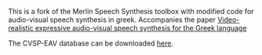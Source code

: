 This is a fork of the Merlin Speech Synthesis toolbox with modified code for audio-visual speech synthesis in greek. Accompanies the paper [Video-realistic expressive audio-visual speech synthesis for the Greek language
](https://www.sciencedirect.com/science/article/pii/S0167639317300419)


The CVSP-EAV database can be downloaded [here](https://pithos.okeanos.grnet.gr/public/CEko2ZrurDdUJw7SF1hRC6).
